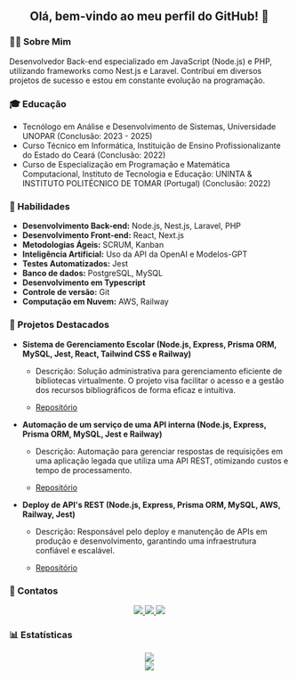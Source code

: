 <div align="center">
  <h2>Olá, bem-vindo ao meu perfil do GitHub! 👋</h2>
</div>

### 👨‍💻 Sobre Mim

Desenvolvedor Back-end especializado em JavaScript (Node.js) e PHP, utilizando frameworks como Nest.js e Laravel. Contribuí em diversos projetos de sucesso e estou em constante evolução na programação.

### 🎓 Educação

- Tecnólogo em Análise e Desenvolvimento de Sistemas, Universidade UNOPAR (Conclusão: 2023 - 2025)
- Curso Técnico em Informática, Instituição de Ensino Profissionalizante do Estado do Ceará (Conclusão: 2022)
- Curso de Especialização em Programação e Matemática Computacional, Instituto de Tecnologia e Educação: UNINTA & INSTITUTO POLITÉCNICO DE TOMAR (Portugal) (Conclusão: 2022)

### 👾 Habilidades

- **Desenvolvimento Back-end:** Node.js, Nest.js, Laravel, PHP
- **Desenvolvimento Front-end:** React, Next.js
- **Metodologias Ágeis:** SCRUM, Kanban
- **Inteligência Artificial:** Uso da API da OpenAI e Modelos-GPT
- **Testes Automatizados:** Jest
- **Banco de dados:** PostgreSQL, MySQL
- **Desenvolvimento em Typescript**
- **Controle de versão:** Git
- **Computação em Nuvem:** AWS, Railway

### 🚀 Projetos Destacados

- **Sistema de Gerenciamento Escolar (Node.js, Express, Prisma ORM, MySQL, Jest, React, Tailwind CSS e Railway)**
  
  - Descrição: Solução administrativa para gerenciamento eficiente de bibliotecas virtualmente. O projeto visa facilitar o acesso e a gestão dos recursos bibliográficos de forma eficaz e intuitiva.
    
  - [Repositório](https://github.com/Kayke-Ti/SIBI_V2)
 
- **Automação de um serviço de uma API interna (Node.js, Express, Prisma ORM, MySQL, Jest e Railway)**

  - Descrição: Automação para gerenciar respostas de requisições em uma aplicação legada que utiliza uma API REST, otimizando custos e tempo de processamento.
 
  - [Repositório](https://github.com/Kayke-Ti/SIBI_V2/tree/main/api)

- **Deploy de API's REST (Node.js, Express, Prisma ORM, MySQL, AWS, Railway, Jest)**

  - Descrição: Responsável pelo deploy e manutenção de APIs em produção e desenvolvimento, garantindo uma infraestrutura confiável e escalável.
    
   - [Repositório](https://github.com/Kayke-Ti/SIBI_V2/tree/main/api)
 
### 📧 Contatos

<div align="center"> 
  <a href="https://instagram.com/kaykee_bl?igshid=ZDdkNTZiNTM=" target="_blank">
    <img src="https://img.shields.io/badge/-Instagram-%23E4405F?style=for-the-badge&logo=instagram&logoColor=white" target="_blank">
  </a>
  <a href="mailto:kaykeloiola@gmail.com">
    <img src="https://img.shields.io/badge/-Gmail-%23333?style=for-the-badge&logo=gmail&logoColor=white" target="_blank">
  </a>
  <a href="https://www.linkedin.com/in/kayke-barbosa-loiola-15a96023a" target="_blank">
    <img src="https://img.shields.io/badge/-LinkedIn-%230077B5?style=for-the-badge&logo=linkedin&logoColor=white" target="_blank">
  </a> 
</div>

### 📊 Estatísticas

<div align="center">
  <img src="https://github-readme-stats.vercel.app/api?username=Kayke-Ti&show_icons=true&theme=dark">
  <br>
  <img src="https://github-readme-stats.vercel.app/api/top-langs/?username=Kayke-Ti&layout=compact&theme=dark&hide=html,css,sass,ejs,scss,hack,ruby,c,shell,typescript">
</div>
